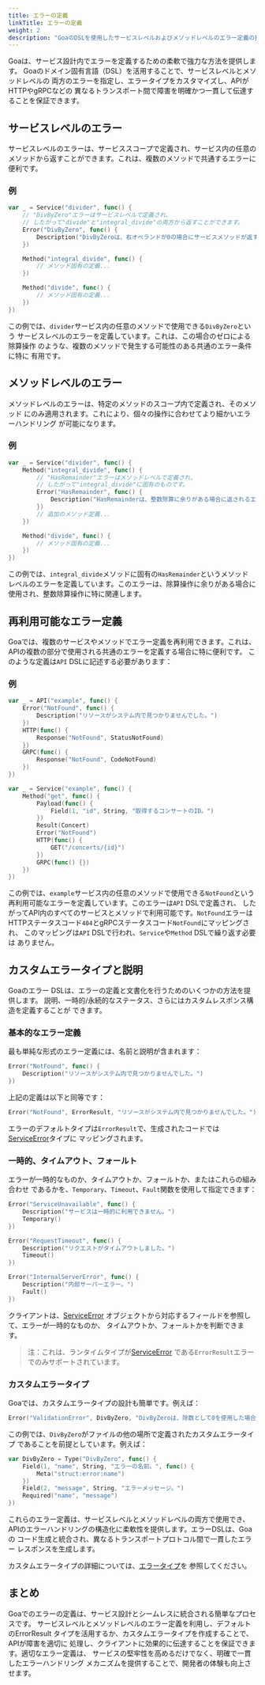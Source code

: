 ```yaml
---
title: エラーの定義
linkTitle: エラーの定義
weight: 2
description: "GoaのDSLを使用したサービスレベルおよびメソッドレベルのエラー定義の技法を習得します。カスタムエラータイプと再利用可能なエラー定義を含みます。"
---
```


Goaは、サービス設計内でエラーを定義するための柔軟で強力な方法を提供します。
Goaのドメイン固有言語（DSL）を活用することで、サービスレベルとメソッドレベルの
両方のエラーを指定し、エラータイプをカスタマイズし、APIがHTTPやgRPCなどの
異なるトランスポート間で障害を明確かつ一貫して伝達することを保証できます。

## サービスレベルのエラー

サービスレベルのエラーは、サービススコープで定義され、サービス内の任意の
メソッドから返すことができます。これは、複数のメソッドで共通するエラーに
便利です。

### 例

```go
var _ = Service("divider", func() {
    // "DivByZero"エラーはサービスレベルで定義され、
    // したがって"divide"と"integral_divide"の両方から返すことができます。
    Error("DivByZero", func() {
        Description("DivByZeroは、右オペランドが0の場合にサービスメソッドが返すエラーです。")
    })

    Method("integral_divide", func() {
        // メソッド固有の定義...
    })

    Method("divide", func() {
        // メソッド固有の定義...
    })
})
```

この例では、`divider`サービス内の任意のメソッドで使用できる`DivByZero`という
サービスレベルのエラーを定義しています。これは、この場合のゼロによる除算操作
のような、複数のメソッドで発生する可能性のある共通のエラー条件に特に
有用です。

## メソッドレベルのエラー

メソッドレベルのエラーは、特定のメソッドのスコープ内で定義され、そのメソッド
にのみ適用されます。これにより、個々の操作に合わせてより細かいエラーハンドリング
が可能になります。

### 例

```go
var _ = Service("divider", func() {
    Method("integral_divide", func() {
        // "HasRemainder"エラーはメソッドレベルで定義され、
        // したがって"integral_divide"に固有のものです。
        Error("HasRemainder", func() {
            Description("HasRemainderは、整数除算に余りがある場合に返されるエラーです。")
        })
        // 追加のメソッド定義...
    })

    Method("divide", func() {
        // メソッド固有の定義...
    })
})
```

この例では、`integral_divide`メソッドに固有の`HasRemainder`というメソッド
レベルのエラーを定義しています。このエラーは、除算操作に余りがある場合に
使用され、整数除算操作に特に関連します。

## 再利用可能なエラー定義

Goaでは、複数のサービスやメソッドでエラー定義を再利用できます。これは、
APIの複数の部分で使用される共通のエラーを定義する場合に特に便利です。
このような定義は`API` DSLに記述する必要があります：

### 例

```go
var _ = API("example", func() {
    Error("NotFound", func() {
        Description("リソースがシステム内で見つかりませんでした。")
    })
    HTTP(func() {
        Response("NotFound", StatusNotFound)
    })
    GRPC(func() {
        Response("NotFound", CodeNotFound)
    })
})

var _ = Service("example", func() {
    Method("get", func() {
        Payload(func() {
            Field(1, "id", String, "取得するコンサートのID。")
        })
        Result(Concert)
        Error("NotFound")
        HTTP(func() {
            GET("/concerts/{id}")
        })
        GRPC(func() {})
    })
})
```

この例では、`example`サービス内の任意のメソッドで使用できる`NotFound`という
再利用可能なエラーを定義しています。このエラーは`API` DSLで定義され、
したがってAPI内のすべてのサービスとメソッドで利用可能です。`NotFound`エラーは
HTTPステータスコード`404`とgRPCステータスコード`NotFound`にマッピングされ、
このマッピングは`API` DSLで行われ、`Service`や`Method` DSLで繰り返す必要は
ありません。

## カスタムエラータイプと説明

Goaのエラー DSLは、エラーの定義と文書化を行うためのいくつかの方法を提供します。
説明、一時的/永続的なステータス、さらにはカスタムレスポンス構造を定義することが
できます。

### 基本的なエラー定義

最も単純な形式のエラー定義には、名前と説明が含まれます：

```go
Error("NotFound", func() {
    Description("リソースがシステム内で見つかりませんでした。")
})
```

上記の定義は以下と同等です：

```go
Error("NotFound", ErrorResult, "リソースがシステム内で見つかりませんでした。")
```

エラーのデフォルトタイプは`ErrorResult`で、生成されたコードでは
[ServiceError](https://pkg.go.dev/goa.design/goa/v3/pkg#ServiceError)タイプに
マッピングされます。

### 一時的、タイムアウト、フォールト

エラーが一時的なものか、タイムアウトか、フォールトか、またはこれらの組み合わせ
であるかを、`Temporary`、`Timeout`、`Fault`関数を使用して指定できます：

```go
Error("ServiceUnavailable", func() {
    Description("サービスは一時的に利用できません。")
    Temporary()
})

Error("RequestTimeout", func() {
    Description("リクエストがタイムアウトしました。")
    Timeout()
})

Error("InternalServerError", func() {
    Description("内部サーバーエラー。")
    Fault()
})
```

クライアントは、[ServiceError](https://pkg.go.dev/goa.design/goa/v3/pkg#ServiceError)
オブジェクトから対応するフィールドを参照して、エラーが一時的なものか、
タイムアウトか、フォールトかを判断できます。

> 注：これは、ランタイムタイプが[ServiceError](https://pkg.go.dev/goa.design/goa/v3/pkg#ServiceError)
> である`ErrorResult`エラーでのみサポートされています。

### カスタムエラータイプ

Goaでは、カスタムエラータイプの設計も簡単です。例えば：

```go
Error("ValidationError", DivByZero, "DivByZeroは、除数として0を使用した場合に返されるエラーです。")
```

この例では、`DivByZero`がファイルの他の場所で定義されたカスタムエラータイプ
であることを前提としています。例えば：

```go
var DivByZero = Type("DivByZero", func() {
    Field(1, "name", String, "エラーの名前。", func() {
        Meta("struct:error:name")
    })
    Field(2, "message", String, "エラーメッセージ。")
    Required("name", "message")
})
```

これらのエラー定義は、サービスレベルとメソッドレベルの両方で使用でき、
APIのエラーハンドリングの構造化に柔軟性を提供します。エラーDSLは、Goaの
コード生成と統合され、異なるトランスポートプロトコル間で一貫したエラー
レスポンスを生成します。

カスタムエラータイプの詳細については、[エラータイプ](../3-error-types)を
参照してください。

## まとめ

Goaでのエラーの定義は、サービス設計とシームレスに統合される簡単なプロセスです。
サービスレベルとメソッドレベルのエラー定義を利用し、デフォルトのErrorResult
タイプを活用するか、カスタムエラータイプを作成することで、APIが障害を適切に
処理し、クライアントに効果的に伝達することを保証できます。適切なエラー定義は、
サービスの堅牢性を高めるだけでなく、明確で一貫したエラーハンドリング
メカニズムを提供することで、開発者の体験も向上させます。 